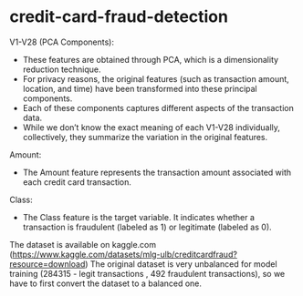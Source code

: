 # credit-card-fraud-detection

V1-V28 (PCA Components):
  - These features are obtained through PCA, which is a dimensionality reduction technique.
  - For privacy reasons, the original features (such as transaction amount, location, and time) have been transformed into these principal components.
  - Each of these components captures different aspects of the transaction data.
  - While we don’t know the exact meaning of each V1-V28 individually, collectively, they summarize the variation in the original features.

Amount:
  - The Amount feature represents the transaction amount associated with each credit card transaction.

Class:
  - The Class feature is the target variable. It indicates whether a transaction is fraudulent (labeled as 1) or legitimate (labeled as 0).

The dataset is available on kaggle.com (https://www.kaggle.com/datasets/mlg-ulb/creditcardfraud?resource=download)
The original dataset is very unbalanced for model training (284315 - legit transactions , 492 fraudulent transactions), so we have to first convert the dataset to a balanced one.
